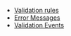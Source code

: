 * [Validation rules](form-validator/validation-rules.md)
* [Error Messages](form-validator/error-messages.md)
* [Validation Events](form-validator/validation-events.md)